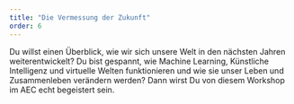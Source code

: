 ```yaml
---
title: "Die Vermessung der Zukunft"
order: 6
---
```

Du willst einen Überblick, wie wir sich unsere Welt in den nächsten Jahren weiterentwickelt? Du bist gespannt, wie Machine Learning, Künstliche Intelligenz und virtuelle Welten funktionieren und wie sie unser Leben und Zusammenleben verändern werden? Dann wirst Du von diesem Workshop im AEC echt begeistert sein.
